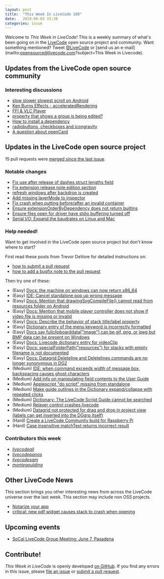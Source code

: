 ```yaml
---
layout: post
title:  "This Week In LiveCode 180"
date:   2019-06-03 15:30
categories: issue
---
```


Welcome to *This Week in LiveCode*!  This is a weekly summary of what's been
going on in the [LiveCode](https://livecode.com/) open source project and
community.  Want something mentioned?  Tweet
[@LiveCode](https://twitter.com/LiveCode) or
[send us an e-mail](mailto:opensource@livecode.com?subject=This Week in Livecode).

## Updates from the LiveCode open source community

<!---
### News & blog posts

- [Visitors in LiveCode](https://livecode.com/visitors-in-livecode/)
--->

### Interesting discussions

- [slow slower slowest scroll on Android](https://www.mail-archive.com/use-livecode@lists.runrev.com/msg102094.html)
- [Ken Burns Effects - acceleratedRendering](https://www.mail-archive.com/use-livecode@lists.runrev.com/msg102105.html)
- [FFI & VLC Player](https://www.mail-archive.com/use-livecode@lists.runrev.com/msg102112.html)
- [property that shows a group is being edited?](https://www.mail-archive.com/use-livecode@lists.runrev.com/msg102119.html)
- [How to install a dependency](https://www.mail-archive.com/use-livecode@lists.runrev.com/msg102146.html)
- [radiobuttons, checkboxes and icongravity](https://www.mail-archive.com/use-livecode@lists.runrev.com/msg102165.html)
- [A question about openCard](https://www.mail-archive.com/use-livecode@lists.runrev.com/msg102175.html)


## Updates in the LiveCode open source project

15 pull requests were [merged since the last issue](https://github.com/search?q=org%3Alivecode+is%3Apublic+is%3Apr+is%3Amerged+merged%3A2019-05-28..2019-06-02&type=Issues).


<!---
### New LiveCode releases

- [LiveCode 9.0.5 RC-1](https://www.mail-archive.com/use-livecode@lists.runrev.com/msg101861.html)
- [LiveCode 9.5.0 DP-1](https://www.mail-archive.com/use-livecode@lists.runrev.com/msg101932.html)
--->

### Notable changes

- [Fix use after release of dashes struct lengths field](https://github.com/livecode/livecode/pull/7060)
- [Fix extension release note edition section](https://github.com/livecode/livecode/pull/7065)
- [refresh windows after backdrop is created](https://github.com/livecode/livecode/pull/7066)
- [Add missing layerMode to inspector](https://github.com/livecode/livecode-ide/pull/2068)
- [Fix crash when putting before/after an invalid container](https://github.com/livecode/livecode/pull/7069)
- [Ensure extensionOrderByDependency does not return builtins](https://github.com/livecode/livecode/pull/7070)
- [Ensure files open for driver have stdio buffering turned off](https://github.com/livecode/livecode/pull/7072)
- [Serial I/O: Expand the baudrates on Linux and Mac](https://github.com/livecode/livecode/pull/7078)


<!---
### Bugs of the week

- [Bug 22091 - Preset icon disappears from SVG Icon widget when selecting the same icon](https://quality.livecode.com/show_bug.cgi?id=22091)
- [Bug 22103 - Effective textFont of chunk reports field font](https://quality.livecode.com/show_bug.cgi?id=22103)


The reporters provided a helpful sample stack and/or a detailed description that allowed us to test and confirm the problem quickly.
--->

### Help needed!

Want to get involved in the LiveCode open source project but don't know where
to start?  

First read these posts from Trevor DeVore for detailed instructions on:

- [how to submit a pull request](https://www.mail-archive.com/use-livecode@lists.runrev.com/msg98530.html)
- [how to add a bugfix note to the pull request](https://www.mail-archive.com/use-livecode@lists.runrev.com/msg98611.html)

Then try one of these:

- (Easy) [Docs: the machine on windows can now return x86_64](https://quality.livecode.com/show_bug.cgi?id=22142)
- (Easy) [IDE: Cancel standalone pop up wrong message](https://quality.livecode.com/show_bug.cgi?id=22136)
- (Easy) [Docs: Mention that drawingSvgCompileFile() cannot read from resources folder on Android](https://quality.livecode.com/show_bug.cgi?id=21822)
- (Easy) [Docs: Mention that mobile player controller does not show if video file is missing or invalid](https://quality.livecode.com/show_bug.cgi?id=19631)
- (Easy) [Docs: Describe the behavior of stack title/label property](https://quality.livecode.com/show_bug.cgi?id=19660)
- (Easy) [Dictionary entry of the menu keyword is incorrectly formatted](https://quality.livecode.com/show_bug.cgi?id=20364)
- (Easy) [Docs say fullclipboarddata["image"] can be gif, png, or jpeg but BMP data can be present on Windows](https://quality.livecode.com/show_bug.cgi?id=20472)
- (Easy) [Docs: Livecode dictionary entry for videoClip](https://quality.livecode.com/show_bug.cgi?id=21156)
- (Easy) [Docs: specialFolderPath("resources") for stacks with empty filename is not documented](https://quality.livecode.com/show_bug.cgi?id=21183)
- (Easy) [Docs: Datagrid Deleteline and Deletelines commands are no longer synonymous in DG2](https://quality.livecode.com/show_bug.cgi?id=21576)
- (Medium) [IDE: when command exceeds width of message box, backspacing causes ghost characters](https://quality.livecode.com/show_bug.cgi?id=22092)
- (Medium) [Add info on manipulating field contents to the User Guide](http://quality.livecode.com/show_bug.cgi?id=18990)
- (Medium) [Applescript "do script" missing from standalone](http://quality.livecode.com/show_bug.cgi?id=20993)
- (Medium) [Make guide outlines in the Dictionary expand/collapse with repeated clicks](http://quality.livecode.com/show_bug.cgi?id=18184)
- (Medium) [Dictionary: The LiveCode Script Guide cannot be searched](http://quality.livecode.com/show_bug.cgi?id=15957)
- (Medium) [Relayer control crashes livecode](https://quality.livecode.com/show_bug.cgi?id=21460)
- (Medium) [Datagrid not protected for drag and drop in project view (labels can get inserted into the DGgrp itself)](https://quality.livecode.com/show_bug.cgi?id=21750)
- (Hard) [Create a LiveCode Community build for Raspberry Pi](http://forums.livecode.com/viewtopic.php?f=76&t=27912)
- (Hard) [Case insensitive matchText returns incorrect result](https://quality.livecode.com/show_bug.cgi?id=15312)


### Contributors this week

- *[livecodeali](https://github.com/livecodeali)*
- *[livecodepanos](https://github.com/livecodepanos)*  
- *[livecodesam](https://github.com/livecodesam)*  
- *[montegoulding](https://github.com/montegoulding)*  


## Other LiveCode News

This section brings you other interesting news from across the LiveCode universe over the last week. This section may include non OSS projects.

- [Notarize your app](https://www.mail-archive.com/use-livecode@lists.runrev.com/msg102143.html)
- [critical: new pdf widget causes stack to crash when opening](https://www.mail-archive.com/use-livecode@lists.runrev.com/msg102153.html)


## Upcoming events

* [SoCal LiveCode Group Meeting: June 7, Pasadena](http://forums.livecode.com/viewtopic.php?t=32559&p=179454#p179454)


## Contribute!

*This Week in LiveCode* is openly developed
[on GitHub](https://github.com/livecode/this-week-in-livecode).
If you find any errors in this issue, please
[file an issue](https://github.com/livecode/this-week-in-livecode/issues) or
[submit a pull request](https://github.com/livecode/this-week-in-livecode/pulls).
